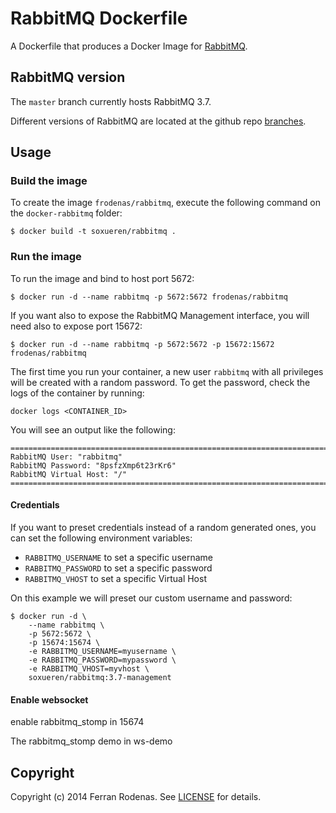 # RabbitMQ Dockerfile

A Dockerfile that produces a Docker Image for [RabbitMQ](https://www.rabbitmq.com/).

## RabbitMQ version

The `master` branch currently hosts RabbitMQ 3.7.

Different versions of RabbitMQ are located at the github repo [branches](https://github.com/frodenas/docker-rabbitmq/branches).

## Usage

### Build the image

To create the image `frodenas/rabbitmq`, execute the following command on the `docker-rabbitmq` folder:

```
$ docker build -t soxueren/rabbitmq .
```

### Run the image

To run the image and bind to host port 5672:

```
$ docker run -d --name rabbitmq -p 5672:5672 frodenas/rabbitmq
```

If you want also to expose the RabbitMQ Management interface, you will need also to expose port 15672:

```
$ docker run -d --name rabbitmq -p 5672:5672 -p 15672:15672 frodenas/rabbitmq
```

The first time you run your container, a new user `rabbitmq` with all privileges will be created with a random password.
To get the password, check the logs of the container by running:

```
docker logs <CONTAINER_ID>
```

You will see an output like the following:

```
========================================================================
RabbitMQ User: "rabbitmq"
RabbitMQ Password: "8psfzXmp6t23rKr6"
RabbitMQ Virtual Host: "/"
========================================================================
```

#### Credentials

If you want to preset credentials instead of a random generated ones, you can set the following environment variables:

* `RABBITMQ_USERNAME` to set a specific username
* `RABBITMQ_PASSWORD` to set a specific password
* `RABBITMQ_VHOST` to set a specific Virtual Host

On this example we will preset our custom username and password:

```
$ docker run -d \
    --name rabbitmq \
    -p 5672:5672 \
    -p 15674:15674 \
    -e RABBITMQ_USERNAME=myusername \
    -e RABBITMQ_PASSWORD=mypassword \
    -e RABBITMQ_VHOST=myvhost \
    soxueren/rabbitmq:3.7-management
```
#### Enable websocket

enable rabbitmq_stomp in 15674

The rabbitmq_stomp demo in ws-demo

## Copyright

Copyright (c) 2014 Ferran Rodenas. See [LICENSE](https://github.com/soxueren/docker-rabbitmq/blob/master/LICENSE) for details.
